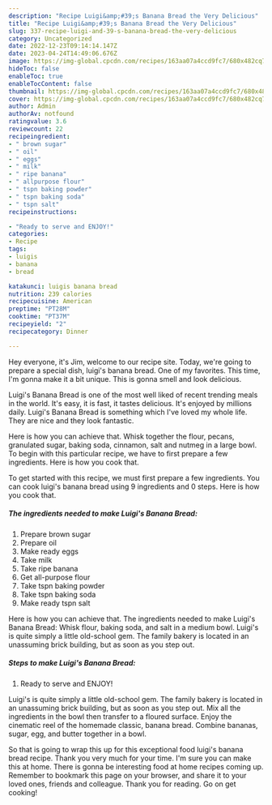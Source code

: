 ```yaml
---
description: "Recipe Luigi&amp;#39;s Banana Bread the Very Delicious"
title: "Recipe Luigi&amp;#39;s Banana Bread the Very Delicious"
slug: 337-recipe-luigi-and-39-s-banana-bread-the-very-delicious
category: Uncategorized
date: 2022-12-23T09:14:14.147Z
date: 2023-04-24T14:49:06.676Z
image: https://img-global.cpcdn.com/recipes/163aa07a4ccd9fc7/680x482cq70/luigis-banana-bread-recipe-main-photo.jpg
hideToc: false
enableToc: true
enableTocContent: false
thumbnail: https://img-global.cpcdn.com/recipes/163aa07a4ccd9fc7/680x482cq70/luigis-banana-bread-recipe-main-photo.jpg
cover: https://img-global.cpcdn.com/recipes/163aa07a4ccd9fc7/680x482cq70/luigis-banana-bread-recipe-main-photo.jpg
author: Admin
authorAv: notfound
ratingvalue: 3.6
reviewcount: 22
recipeingredient:
- " brown sugar"
- " oil"
- " eggs"
- " milk"
- " ripe banana"
- " allpurpose flour"
- " tspn baking powder"
- " tspn baking soda"
- " tspn salt"
recipeinstructions:

- "Ready to serve and ENJOY!"
categories:
- Recipe
tags:
- luigis
- banana
- bread

katakunci: luigis banana bread 
nutrition: 239 calories
recipecuisine: American
preptime: "PT28M"
cooktime: "PT37M"
recipeyield: "2"
recipecategory: Dinner

---
```



Hey everyone, it's Jim, welcome to our recipe site. Today, we're going to prepare a special dish, luigi&#39;s banana bread. One of my favorites. This time, I'm gonna make it a bit unique. This is gonna smell and look delicious.

Luigi&#39;s Banana Bread is one of the most well liked of recent trending meals in the world. It's easy, it is fast, it tastes delicious. It's enjoyed by millions daily. Luigi&#39;s Banana Bread is something which I've loved my whole life. They are nice and they look fantastic.

Here is how you can achieve that. Whisk together the flour, pecans, granulated sugar, baking soda, cinnamon, salt and nutmeg in a large bowl. To begin with this particular recipe, we have to first prepare a few ingredients. Here is how you cook that.


To get started with this recipe, we must first prepare a few ingredients. You can cook luigi&#39;s banana bread using 9 ingredients and 0 steps. Here is how you cook that.

<!--inarticleads1-->

##### The ingredients needed to make Luigi&#39;s Banana Bread:

1. Prepare  brown sugar
1. Prepare  oil
1. Make ready  eggs
1. Take  milk
1. Take  ripe banana
1. Get  all-purpose flour
1. Take  tspn baking powder
1. Take  tspn baking soda
1. Make ready  tspn salt


Here is how you can achieve that. The ingredients needed to make Luigi&#39;s Banana Bread: Whisk flour, baking soda, and salt in a medium bowl. Luigi&#39;s is quite simply a little old-school gem. The family bakery is located in an unassuming brick building, but as soon as you step out. 

<!--inarticleads2-->

##### Steps to make Luigi&#39;s Banana Bread:


1. Ready to serve and ENJOY!

Luigi&#39;s is quite simply a little old-school gem. The family bakery is located in an unassuming brick building, but as soon as you step out. Mix all the ingredients in the bowl then transfer to a floured surface. Enjoy the cinematic reel of the homemade classic, banana bread. Combine bananas, sugar, egg, and butter together in a bowl. 

So that is going to wrap this up for this exceptional food luigi&#39;s banana bread recipe. Thank you very much for your time. I'm sure you can make this at home. There is gonna be interesting food at home recipes coming up. Remember to bookmark this page on your browser, and share it to your loved ones, friends and colleague. Thank you for reading. Go on get cooking!
